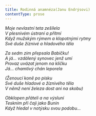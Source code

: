```yaml
---
title: Rodinná anamnéza(Janu Endrýsovi)
contentType: prose
---
```


<section>

_Moje nevlastní teta zešílela  
V plesnivém ústraní a přítmí  
Když mužským rýmem a klopotnými rytmy  
Své duše žíznivé a hladového těla_

</section>

<section>

_Za sedm zim přepsala Babičku!  
A já… vzdálený synovec jenž umí  
Provaz uvázat jenom na kličku  
Já… chamtivý chán leporela_

</section>

<section>

_(Ženoucí koně po písku  
Své duše hladové a žíznivého těla  
V němž není železa dost ani na skobu)_

</section>

<section>

_Obklopen přáteli a na výsluní  
Teskním při čaji jako Bunin  
Když hledal v notýsku svou podobu…_

</section>
